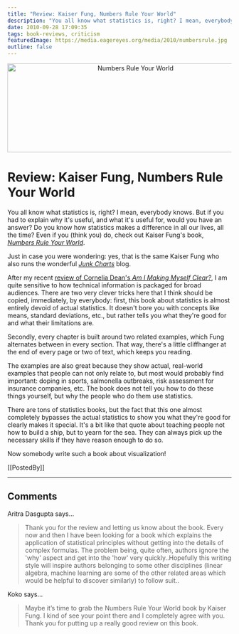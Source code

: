 ```yaml
---
title: "Review: Kaiser Fung, Numbers Rule Your World"
description: "You all know what statistics is, right? I mean, everybody knows. But if you had to explain why it's useful, and what it's useful for, would you have an answer? Do you know how statistics makes a difference in all our lives, all the time? Even if you (think you) do, check out Kaiser Fung's book, Numbers Rule Your World."
date: 2010-09-28 17:09:35
tags: book-reviews, criticism
featuredImage: https://media.eagereyes.org/media/2010/numbersrule.jpg
outline: false
---
```


<p align="center"><img src="https://media.eagereyes.org/media/2010/numbersrule.jpg" alt="Numbers Rule Your World" width="560" height="200" /></p>

# Review: Kaiser Fung, Numbers Rule Your World

You all know what statistics is, right? I mean, everybody knows. But if you had to explain why it's useful, and what it's useful for, would you have an answer? Do you know how statistics makes a difference in all our lives, all the time? Even if you (think you) do, check out Kaiser Fung's book, <em><a href="http://junkcharts.typepad.com/numbersruleyourworld/">Numbers Rule Your World</a></em>.

Just in case you were wondering: yes, that is the same Kaiser Fung who also runs the wonderful <em><a href="http://junkcharts.typepad.com/junk_charts/">Junk Charts</a></em> blog.

After my recent <a href="/criticism/cornelia-dean-am-i-making-myself-clear">review of Cornelia Dean's <em>Am I Making Myself Clear?</em></a>, I am quite sensitive to how technical information is packaged for broad audiences. There are two very clever tricks here that I think should be copied, immediately, by everybody: first, this book about statistics is almost entirely devoid of actual statistics. It doesn't bore you with concepts like means, standard deviations, etc., but rather tells you what they're good for and what their limitations are.

Secondly, every chapter is built around two related examples, which Fung alternates between in every section. That way, there's a little cliffhanger at the end of every page or two of text, which keeps you reading.

The examples are also great because they show actual, real-world examples that people can not only relate to, but most would probably find important: doping in sports, salmonella outbreaks, risk assessment for insurance companies, etc. The book does not tell you how to do these things yourself, but why the people who do them use statistics.

There are tons of statistics books, but the fact that this one almost completely bypasses the actual statistics to show you what they're good for clearly makes it special. It's a bit like that quote about teaching people not how to build a ship, but to yearn for the sea. They can always pick up the necessary skills if they have reason enough to do so.

Now somebody write such a book about visualization!

[[PostedBy]]

<aside class="comments">

---
## Comments

Aritra Dasgupta says…
>	Thank you for the review and letting us know about the book. Every now and then I have been looking for a book which explains the application of statistical principles without getting into the details of complex formulas. The problem being, quite often, authors ignore the 'why' aspect and get into the 'how' very quickly..Hopefully this writing style will inspire authors belonging to some other disciplines (linear algebra, machine learning are some of the other related areas which would be helpful to discover similarly) to follow suit..

Koko says…
>	Maybe it’s time to grab the Numbers Rule Your World book by Kaiser Fung. I kind of see your point there and I completely agree with you. Thank you for putting up a really good review on this book.

</aside>

